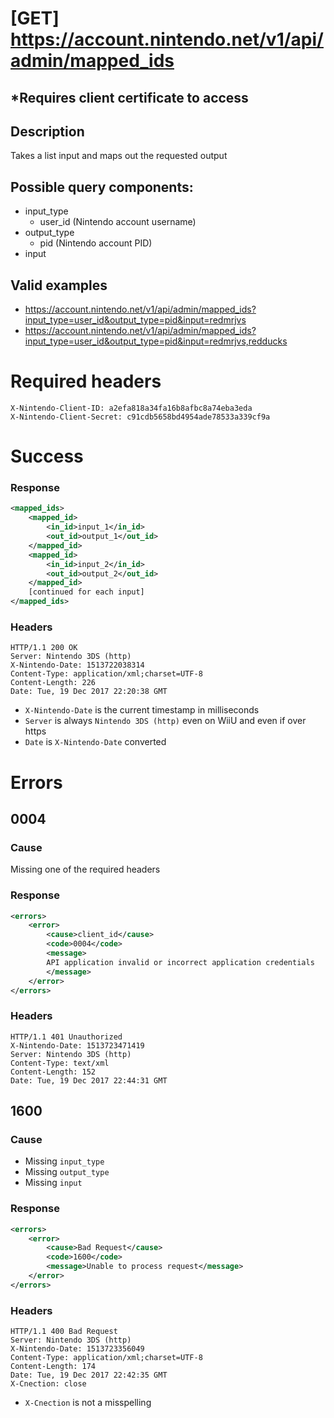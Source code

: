 # [GET] https://account.nintendo.net/v1/api/admin/mapped_ids

## *Requires client certificate to access

## Description
Takes a list input and maps out the requested output

## Possible query components:
- input_type
    - user_id (Nintendo account username)
- output_type
    - pid (Nintendo account PID)
- input

## Valid examples
- https://account.nintendo.net/v1/api/admin/mapped_ids?input_type=user_id&output_type=pid&input=redmrjvs
- https://account.nintendo.net/v1/api/admin/mapped_ids?input_type=user_id&output_type=pid&input=redmrjvs,redducks

# Required headers
```
X-Nintendo-Client-ID: a2efa818a34fa16b8afbc8a74eba3eda
X-Nintendo-Client-Secret: c91cdb5658bd4954ade78533a339cf9a
```

# Success
### Response
```xml
<mapped_ids>
    <mapped_id>
        <in_id>input_1</in_id>
        <out_id>output_1</out_id>
    </mapped_id>
    <mapped_id>
        <in_id>input_2</in_id>
        <out_id>output_2</out_id>
    </mapped_id>
    [continued for each input]
</mapped_ids>
```
### Headers
```
HTTP/1.1 200 OK
Server: Nintendo 3DS (http)
X-Nintendo-Date: 1513722038314
Content-Type: application/xml;charset=UTF-8
Content-Length: 226
Date: Tue, 19 Dec 2017 22:20:38 GMT
```
- `X-Nintendo-Date` is the current timestamp in milliseconds
- `Server` is always `Nintendo 3DS (http)` even on WiiU and even if over https
- `Date` is `X-Nintendo-Date` converted

# Errors
## 0004
### Cause
Missing one of the required headers
### Response
```xml
<errors>
    <error>
        <cause>client_id</cause>
        <code>0004</code>
        <message>
        API application invalid or incorrect application credentials
        </message>
    </error>
</errors>
```
### Headers
```
HTTP/1.1 401 Unauthorized
X-Nintendo-Date: 1513723471419
Server: Nintendo 3DS (http)
Content-Type: text/xml
Content-Length: 152
Date: Tue, 19 Dec 2017 22:44:31 GMT
```

## 1600
### Cause
- Missing `input_type`
- Missing `output_type`
- Missing `input`
### Response
```xml
<errors>
    <error>
        <cause>Bad Request</cause>
        <code>1600</code>
        <message>Unable to process request</message>
    </error>
</errors>
```
### Headers
```
HTTP/1.1 400 Bad Request
Server: Nintendo 3DS (http)
X-Nintendo-Date: 1513723356049
Content-Type: application/xml;charset=UTF-8
Content-Length: 174
Date: Tue, 19 Dec 2017 22:42:35 GMT
X-Cnection: close
```
- `X-Cnection` is not a misspelling
